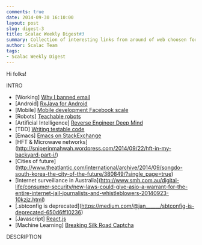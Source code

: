 ```yaml
---
comments: true
date: 2014-09-30 16:10:00
layout: post
slug: digest-3
title: Scalac Weekly Digest#3
summary: Collection of interesting links from around of web choosen for you by scalac team
author: Scalac Team
tags:
- Scalac Weekly Digest
---
```


Hi folks! 

INTRO

* \[Working\] [Why I banned email](https://medium.com/life-at-primeloop/putting-email-in-its-place-27757946d9fe)
* \[Android\] [RxJava for Android](http://blog.danlew.net/2014/09/15/grokking-rxjava-part-1/)
* \[Mobile\] [Mobile development Facebook scale](http://highscalability.com/blog/2014/9/22/how-facebook-makes-mobile-work-at-scale-for-all-phones-on-al.html)
* \[Robots\] [Teachable robots](http://www.technologyreview.com/news/530871/robots-that-learn-through-repetition-not-programming/)
* \[Artificial Intelligence\] [Reverse Engineer Deep Mind](http://robohub.org/artificial-general-intelligence-that-plays-atari-video-games-how-did-deepmind-do-it/)
* \[TDD\] [Writing testable code](http://misko.hevery.com/attachments/Guide-Writing%20Testable%20Code.pdf)
* \[Emacs\] [Emacs on StackExchange](http://emacs.stackexchange.com/)
* \[HFT & Microwave networks](http://sniperinmahwah.wordpress.com/2014/09/22/hft-in-my-backyard-part-i/)
* \[Cities of future\](http://www.theatlantic.com/international/archive/2014/09/songdo-south-korea-the-city-of-the-future/380849/?single_page=true)
* \[Internet surveillance in Australia\](http://www.smh.com.au/digital-life/consumer-security/new-laws-could-give-asio-a-warrant-for-the-entire-internet-jail-journalists-and-whistleblowers-20140923-10kzjz.html)
* \[.sbtconfig is deprecated\](https://medium.com/@jan______/sbtconfig-is-deprecated-650d6ff10236)
* \[Javascript\] [React.js](https://facebook.github.io/react/)
* \[Machine Learning\] [Breaking Silk Road Captcha](https://github.com/mieko/sr-captcha)

DESCRIPTION
